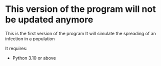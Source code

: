 # This version of the program will not be updated anymore

This is the first version of the program
It will simulate the spreading of an infection in a population

It requires:
- Python 3.10 or above